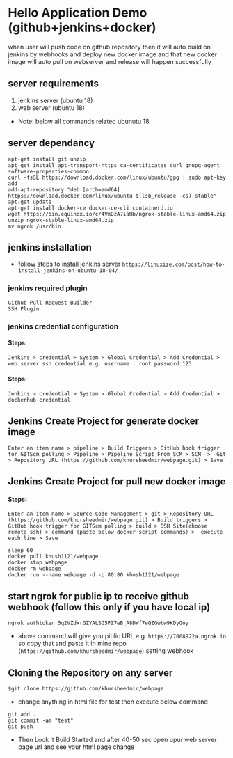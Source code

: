 # Hello Application Demo (github+jenkins+docker)
when user will push code on github repository then it will auto build on jenkins by webhooks and deploy new docker image and that new docker image will auto pull on webserver and release will happen successfully

## server requirements 
 1. jenkins server (ubuntu 18)
 2. web server (ubuntu 18)

*  Note: below  all commands related ubunutu 18

## server dependancy
```
apt-get install git unzip
apt-get install apt-transport-https ca-certificates curl gnupg-agent software-properties-common
curl -fsSL https://download.docker.com/linux/ubuntu/gpg | sudo apt-key add -
add-apt-repository "deb [arch=amd64] https://download.docker.com/linux/ubuntu $(lsb_release -cs) stable"
apt-get update
apt-get install docker-ce docker-ce-cli containerd.io
wget https://bin.equinox.io/c/4VmDzA7iaHb/ngrok-stable-linux-amd64.zip
unzip ngrok-stable-linux-amd64.zip
mv ngrok /usr/bin
```

## jenkins installation
*  follow steps to install jenkins server
`https://linuxize.com/post/how-to-install-jenkins-on-ubuntu-18-04/`

### jenkins required plugin
```
Github Pull Request Builder
SSH Plugin
```
### jenkins credential configuration

#### Steps:
```
Jenkins > credential > System > Global Credential > Add Credential > web server ssh credential e.g. username : root password:123
```
#### Steps:
```
Jenkins > credential > System > Global Credential > Add Credential > dockerhub credential
```

## Jenkins Create Project for generate docker image

```
Enter an item name > pipeline > Build Triggers > GitHub hook trigger for GITScm polling > Pipeline > Pipeline Script From SCM > SCM  >  Git > Repository URL (https://github.com/khursheedmir/webpage.git) > Save
```

## Jenkins Create Project for pull new docker image

#### Steps:
```
Enter an item name > Source Code Management > git > Repository URL (https://github.com/khursheedmir/webpage.git) > Build triggers > GitHub hook trigger for GITScm polling > build > SSH Site(choose remote ssh) > command (paste below docker script commands) >  execute each line > Save
```

```
sleep 60
docker pull khush1121/webpage
docker stop webpage
docker rm webpage
docker run --name webpage -d -p 80:80 khush1121/webpage
```

## start ngrok for public ip to receive github webhook (follow this only if you have local ip)

`ngrok authtoken 5q2VZdxrGZYALSG5PZ7eB_A8DWf7eQZGwtw9KDyGoy`

*  above command will give you piblic URL e.g. `https://7008922a.ngrok.io` so copy that and paste it in mine repo (`https://github.com/khursheedmir/webpage`) setting webhook



## Cloning the Repository on any server

```
$git clone https://github.com/khursheedmir/webpage
```

*  change anything in html file for test then execute below command

```
git add .
git commit -am "test"
git push
```

*  Then Look it Build Started and after 40-50 sec open upur web server page url and see your html page change
